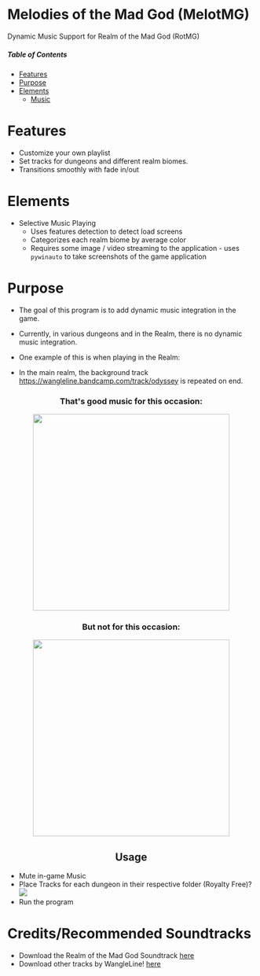 # Melodies of the Mad God (MelotMG)
Dynamic Music Support for Realm of the Mad God (RotMG)

##### Table of Contents  
* [Features](#Features)  
* [Purpose](#Purpose)  
* [Elements](#Elements) 
  * [Music](#Music)

<a name="Music"/>


<a name="Features"/>
<h1> Features </h1> 
 
* Customize your own playlist
* Set tracks for dungeons and different realm biomes.
* Transitions smoothly with fade in/out



<a name="Elements"/>
<h1> Elements </h1>

* Selective Music Playing
  * Uses features detection to detect load screens
  * Categorizes each realm biome by average color
  * Requires some image / video streaming to the application - uses `pywinauto` to take screenshots of the game application


    

<h1> Purpose </h1> <a name="Purpose"/>


* The goal of this program is to add dynamic music integration in the game. 
* Currently, in various dungeons and in the Realm, there is no dynamic music integration.
* One example of this is when playing in the Realm:

 * In the main realm, the background track <a href="https://wangleline.bandcamp.com/track/odyssey" target="_blank">https://wangleline.bandcamp.com/track/odyssey</a> is repeated on end. 
<h3 align="center">
That's good music for this occasion:
</h3>
<p align="center">
 <img src="https://github.com/user-attachments/assets/4142aa97-6380-447c-b50e-789ec6e713d2" style="width:400px; max-width:400px;"> 
</p>
<h3 align="center"> But not for this occasion: 
</h3>
<p align="center">
 <img src="https://github.com/user-attachments/assets/f7cc3a36-04ed-46bb-b05a-2450d89c986f" style="width:400px; max-width: 400px;">
</p>
<h2 align="center"> Usage </h1>

* Mute in-game Music 
* Place Tracks for each dungeon in their respective folder (Royalty Free)?
  <img src="https://github.com/user-attachments/assets/a46cc829-fd08-4af6-8201-6dea47e3d263">
* Run the program

<h1>Credits/Recommended Soundtracks</h1>

 * Download the Realm of the Mad God Soundtrack [here](https://wangleline.bandcamp.com/album/realm-of-the-mad-god-exalt-ost-vol-1)
 * Download other tracks by WangleLine! [here](https://wangleline.bandcamp.com/album/splashnode)

